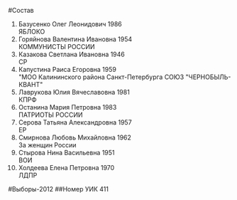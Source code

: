 #Состав
1. Базусенко Олег Леонидович 1986   
    ЯБЛОКО
2. Горяйнова Валентина Ивановна 1954   
    КОММУНИСТЫ РОССИИ
3. Казакова Светлана Ивановна 1946   
    СР
4. Капустина Раиса Егоровна 1959   
    "МОО Калининского района Санкт-Петербурга СОЮЗ "ЧЕРНОБЫЛЬ- КВАНТ"
5. Лаврукова Юлия Вячеславовна 1981   
    КПРФ
6. Останина Мария Петровна 1983   
    ПАТРИОТЫ РОССИИ
7. Серова Татьяна Александровна 1957   
    ЕР
8. Смирнова Любовь Михайловна 1962   
    За женщин России
9. Стырова Нина Васильевна 1951   
    ВОИ
10. Холдеева Елена Петровна 1970   
    ЛДПР

#Выборы-2012
##Номер УИК
411